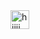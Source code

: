 <img src="https://media.tenor.com/bnbewiqLcjUAAAAM/wave-emoji-smile-wave.gif" alt="hiiii" style="width: 30;">
